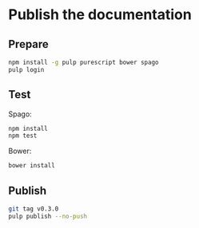 # Publish the documentation

## Prepare

```sh
npm install -g pulp purescript bower spago
pulp login
```

## Test

Spago:

```sh
npm install
npm test
```

Bower:

```sh
bower install
```

## Publish

```sh
git tag v0.3.0
pulp publish --no-push
```

